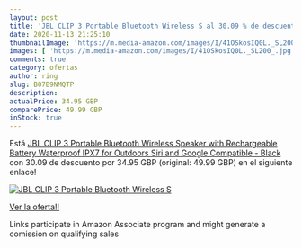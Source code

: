 ```yaml
---
layout: post
title: 'JBL CLIP 3 Portable Bluetooth Wireless S al 30.09 % de descuento'
date: 2020-11-13 21:25:10
thumbnailImage: 'https://m.media-amazon.com/images/I/41OSkosIQ0L._SL200_.jpg'
images: [ 'https://m.media-amazon.com/images/I/41OSkosIQ0L._SL200_.jpg' ]
comments: true
category: ofertas
author: ring
slug: B07B9NMQTP
description:
actualPrice: 34.95 GBP
comparePrice: 49.99 GBP
inStock: true
---
```


Está [JBL CLIP 3 Portable Bluetooth Wireless Speaker with Rechargeable Battery  Waterproof IPX7 for Outdoors  Siri and Google Compatible - Black](https://www.amazon.co.uk/dp/B07B9NMQTP/?tag=tolees0a-21) con 30.09 de descuento por 34.95 GBP (original: 49.99 GBP) en el siguiente enlace!

[![JBL CLIP 3 Portable Bluetooth Wireless S](https://m.media-amazon.com/images/I/41OSkosIQ0L._SL200_.jpg)](https://www.amazon.co.uk/dp/B07B9NMQTP/?tag=tolees0a-21)

[Ver la oferta!!](https://www.amazon.co.uk/dp/B07B9NMQTP/?tag=tolees0a-21)

Links participate in Amazon Associate program and might generate a comission on qualifying sales


